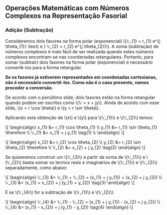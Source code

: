 ## Operações Matemáticas com Números Complexos na Representação Fasorial

<div class="small">

### Adição (Subtração)

Consideremos dois fasores na forma polar (exponencial) \\(𝕍_{1} = r_{1} e^{j \theta_{1}} \text{ e } 𝕍_{2} = r_{2} e^{j \theta_{2}}\\). A soma (subtração) de números complexos é mais fácil de ser realizada quando estes números complexos encontram-se nas coordenadas retangulares. Portanto, para somar (subtrair) dois fasores na forma polar (exponencial) é necessário convertê-los para a forma retangular. 

**Se os fasores já estiverem representados em coordenadas cartesianas, não é necessário convertê-los. Como não é o caso presente, vamos proceder a conversão.**

De acordo com o penúltimo slide, dois fasores estão na forma retangular quando podem ser escritos como \\(𝕍 = x + jy\\). Ainda de acordo com esse slide, \\(x = r \cos \theta\\) e \\(y = r \sin \theta\\). 

<div class="grid-50-50">

<div class="grid-element solidmargin">

Aplicando esta obtenção de \\(x\\) e \\(y\\) para \\(𝕍_{1}\\) e \\(𝕍_{2}\\) temos:

\\[
\begin{align}
    x_{1} &= r_{1} \cos \theta_{1} \\\\
    y_{1} &= r_{1} \sin \theta_{1} \therefore \\\\
    𝕍_{1} &= x_{1} + j y_{1} \tag{1} \\\\
\end{align}
\\]

\\[
\begin{align}
    x_{2} &= r_{2} \cos \theta_{2} \\\\
    y_{2} &= r_{2} \sin \theta_{2} \therefore \\\\
    𝕍_{2} &= x_{2} + j y_{2} \tag{2} 
\end{align}
\\]

</div>

<div class="grid-element solidmargin">

Se quiseremos construir um \\(𝕍_{3}\\) a partir da soma de \\(𝕍_{1}\\) e \\(𝕍_{2}\\) basta somar os termos reais e imaginários de \\(𝕍_{1}\\) e \\(𝕍_{2}\\) separadamente, como abaixo:

\\[
\begin{align}
    𝕍_{3} &= 𝕍_{1} + 𝕍_{2} = (x_{1} + j y_{1}) + (x_{2} + j y_{2}) \\\\
    𝕍_{3} &= (x_{1} + x_{2}) + j (y_{1} + y_{2}) \tag{3}
\end{align}
\\]

E se \\(𝕍_{4}\\) for a subtração de \\(𝕍_{1}\\) e \\(𝕍_{2}\\):

\\[
\begin{align}
    𝕍_{4} &= 𝕍_{1} - 𝕍_{2} = (x_{1} + j y_{1}) - (x_{2} + j y_{2}) \\\\
    𝕍_{4} &= (x_{1} - x_{2}) + j (y_{1} - y_{2}) \tag{4}
\end{align}
\\]


</div>

</div>



</div>
